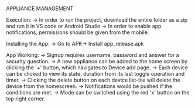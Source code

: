 APPLIANCE MANAGEMENT

Execution:
-> In order to run the project, download the entire folder as a zip and run it in VS code or Android Studio
-> In order to enable app notifications, permissions should be given from the mobile.


Installing the App:
-> Go to APK-> Install app_release.apk


App Working:
-> Signup requires username, password and answer for a security question.
-> A new appliance can be added to the home screen by clicking the '+' button, which navigates to Device add page.
-> Each device can be clicked to view its state, duration from its last toggle operation and timer.
-> Clicking the delete button on each device list-tile will delete the device from the homescreen.
-> Notifications would be pushed if the conditions are met.
-> Mode can be switched using the red 'x' button on the top right corner.
